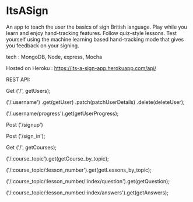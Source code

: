 # ItsASign

An app to teach the user the basics of sign British language.
Play while you learn and enjoy hand-tracking features.
Follow quiz-style lessons.
Test yourself using the machine learning based hand-tracking mode that gives you feedback on your signing.

tech : MongoDB, Node, express, Mocha

Hosted on Heroku : https://its-a-sign-app.herokuapp.com/api/

REST API:

Get ('/', getUsers);

('/:username')
  .get(getUser)
  .patch(patchUserDetails)
  .delete(deleteUser);
  
('/:username/progress').get(getUserProgress);

Post ('/signup')

Post ('/sign_in');

Get ('/', getCourses);

('/:course_topic').get(getCourse_by_topic);

('/:course_topic/:lesson_number').get(getLessons_by_topic);

('/:course_topic/:lesson_number/:index/question').get(getQuestion);
  
('/:course_topic/:lesson_number/:index/answers').get(getAnswers);
